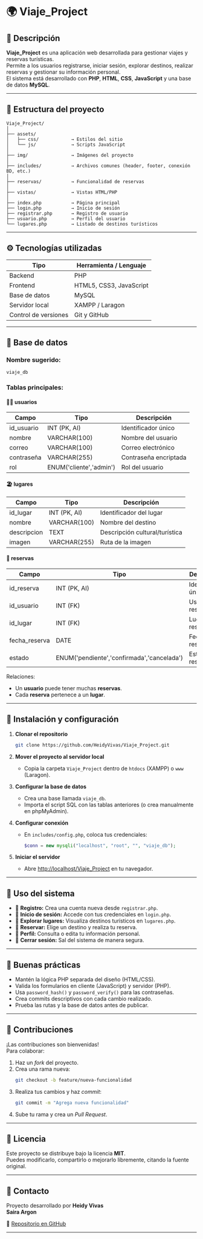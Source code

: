 # 🌍 Viaje_Project

## 📖 Descripción
**Viaje_Project** es una aplicación web desarrollada para gestionar viajes y reservas turísticas.  
Permite a los usuarios registrarse, iniciar sesión, explorar destinos, realizar reservas y gestionar su información personal.  
El sistema está desarrollado con **PHP**, **HTML**, **CSS**, **JavaScript** y una base de datos **MySQL**.

---

## 🧱 Estructura del proyecto

```
Viaje_Project/
│
├── assets/
│   ├── css/            → Estilos del sitio
│   └── js/             → Scripts JavaScript
│
├── img/                → Imágenes del proyecto
│
├── includes/           → Archivos comunes (header, footer, conexión BD, etc.)
│
├── reservas/           → Funcionalidad de reservas
│
├── vistas/             → Vistas HTML/PHP
│
├── index.php           → Página principal
├── login.php           → Inicio de sesión
├── registrar.php       → Registro de usuario
├── usuario.php         → Perfil del usuario
└── lugares.php         → Listado de destinos turísticos

```

---

## ⚙️ Tecnologías utilizadas

| Tipo | Herramienta / Lenguaje |
|------|--------------------------|
| Backend | PHP |
| Frontend | HTML5, CSS3, JavaScript |
| Base de datos | MySQL |
| Servidor local | XAMPP / Laragon |
| Control de versiones | Git y GitHub |

---

## 💾 Base de datos

### Nombre sugerido:
`viaje_db`

### Tablas principales:
#### 🧍‍♀️ usuarios
| Campo | Tipo | Descripción |
|--------|------|-------------|
| id_usuario | INT (PK, AI) | Identificador único |
| nombre | VARCHAR(100) | Nombre del usuario |
| correo | VARCHAR(100) | Correo electrónico |
| contraseña | VARCHAR(255) | Contraseña encriptada |
| rol | ENUM('cliente','admin') | Rol del usuario |

#### 🏖️ lugares
| Campo | Tipo | Descripción |
|--------|------|-------------|
| id_lugar | INT (PK, AI) | Identificador del lugar |
| nombre | VARCHAR(100) | Nombre del destino |
| descripcion | TEXT | Descripción cultural/turística |
| imagen | VARCHAR(255) | Ruta de la imagen |

#### 📅 reservas
| Campo | Tipo | Descripción |
|--------|------|-------------|
| id_reserva | INT (PK, AI) | Identificador único |
| id_usuario | INT (FK) | Usuario que reserva |
| id_lugar | INT (FK) | Lugar reservado |
| fecha_reserva | DATE | Fecha de la reserva |
| estado | ENUM('pendiente','confirmada','cancelada') | Estado de la reserva |

Relaciones:
- Un **usuario** puede tener muchas **reservas**.  
- Cada **reserva** pertenece a un **lugar**.

---

## 🚀 Instalación y configuración

1. **Clonar el repositorio**
   ```bash
   git clone https://github.com/HeidyVivas/Viaje_Project.git
   ```

2. **Mover el proyecto al servidor local**
   - Copia la carpeta `Viaje_Project` dentro de `htdocs` (XAMPP) o `www` (Laragon).

3. **Configurar la base de datos**
   - Crea una base llamada `viaje_db`.
   - Importa el script SQL con las tablas anteriores (o crea manualmente en phpMyAdmin).

4. **Configurar conexión**
   - En `includes/config.php`, coloca tus credenciales:
     ```php
     $conn = new mysqli("localhost", "root", "", "viaje_db");
     ```

5. **Iniciar el servidor**
   - Abre [http://localhost/Viaje_Project](http://localhost/Viaje_Project) en tu navegador.

---

## 🧭 Uso del sistema

- 📝 **Registro:** Crea una cuenta nueva desde `registrar.php`.  
- 🔐 **Inicio de sesión:** Accede con tus credenciales en `login.php`.  
- 🌆 **Explorar lugares:** Visualiza destinos turísticos en `lugares.php`.  
- 📆 **Reservar:** Elige un destino y realiza tu reserva.  
- 👤 **Perfil:** Consulta o edita tu información personal.  
- 🚪 **Cerrar sesión:** Sal del sistema de manera segura.

---

## 🧩 Buenas prácticas

- Mantén la lógica PHP separada del diseño (HTML/CSS).
- Valida los formularios en cliente (JavaScript) y servidor (PHP).
- Usa `password_hash()` y `password_verify()` para las contraseñas.
- Crea commits descriptivos con cada cambio realizado.
- Prueba las rutas y la base de datos antes de publicar.

---

## 🤝 Contribuciones

¡Las contribuciones son bienvenidas!  
Para colaborar:

1. Haz un *fork* del proyecto.  
2. Crea una rama nueva:  
   ```bash
   git checkout -b feature/nueva-funcionalidad
   ```
3. Realiza tus cambios y haz *commit*:  
   ```bash
   git commit -m "Agrega nueva funcionalidad"
   ```
4. Sube tu rama y crea un *Pull Request*.

---

## 📜 Licencia
Este proyecto se distribuye bajo la licencia **MIT**.  
Puedes modificarlo, compartirlo o mejorarlo libremente, citando la fuente original.

---

## 📧 Contacto
Proyecto desarrollado por 
**Heidy Vivas**  
**Saira Argon**

📩 [Repositorio en GitHub](https://github.com/HeidyVivas/Viaje_Project)

---

